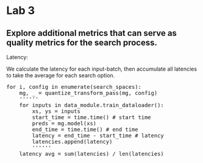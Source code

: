 # Lab 3

## Explore additional metrics that can serve as quality metrics for the search process. 

Latency:

We calculate the latency for each input-batch, then accumulate all latencies to take the average for each search option.

<pre>
for i, config in enumerate(search_spaces):
    mg, _ = quantize_transform_pass(mg, config)
    ''''''
    for inputs in data_module.train_dataloader():
        xs, ys = inputs
        start_time = time.time() # start time
        preds = mg.model(xs)
        end_time = time.time() # end time
        latency = end_time - start_time # latency
        latencies.append(latency)
        ''''''
    latency_avg = sum(latencies) / len(latencies) 
</pre>

